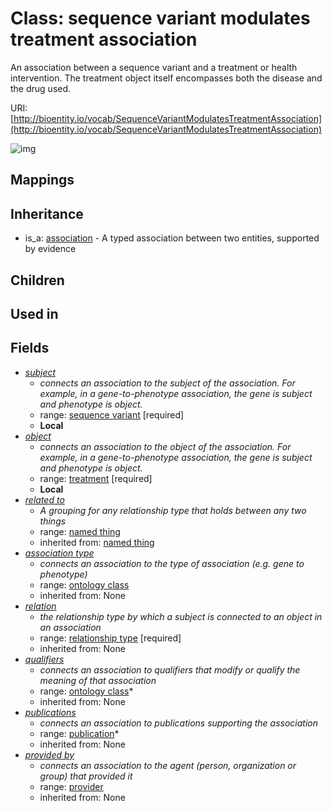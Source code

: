 # Class: sequence variant modulates treatment association


An association between a sequence variant and a treatment or health intervention. The treatment object itself encompasses both the disease and the drug used.

URI: [http://bioentity.io/vocab/SequenceVariantModulatesTreatmentAssociation](http://bioentity.io/vocab/SequenceVariantModulatesTreatmentAssociation)

![img](http://yuml.me/diagram/nofunky;dir:TB/class/\[Association]^-\[SequenceVariantModulatesTreatmentAssociation|id(i):identifier_type%20%3F;name(i):label_type%20%3F;category(i):label_type%20%3F;node_property(i):string%20%3F;iri(i):iri_type%20%3F;full_name(i):label_type%20%3F;description(i):narrative_text%20%3F;systematic_synonym(i):label_type%20%3F;negated(i):boolean%20%3F;association_slot(i):string%20%3F],%20\[SequenceVariantModulatesTreatmentAssociation]-%20related%20to(i)%20%3F>\[NamedThing],%20\[SequenceVariantModulatesTreatmentAssociation]-%20association%20type(i)%20%3F>\[OntologyClass],%20\[SequenceVariantModulatesTreatmentAssociation]-%20relation(i)>\[RelationshipType],%20\[SequenceVariantModulatesTreatmentAssociation]-%20qualifiers(i)%20*>\[OntologyClass],%20\[SequenceVariantModulatesTreatmentAssociation]-%20publications(i)%20*>\[Publication],%20\[SequenceVariantModulatesTreatmentAssociation]-%20provided%20by(i)%20%3F>\[Provider],%20\[SequenceVariantModulatesTreatmentAssociation]-%20subject>\[SequenceVariant],%20\[SequenceVariantModulatesTreatmentAssociation]-%20object>\[Treatment])
## Mappings

## Inheritance

 *  is_a: [association](Association.md) - A typed association between two entities, supported by evidence
## Children

## Used in

## Fields

 * _[subject](subject.md)_
    * _connects an association to the subject of the association. For example, in a gene-to-phenotype association, the gene is subject and phenotype is object._
    * range: [sequence variant](SequenceVariant.md) [required]
    * __Local__
 * _[object](object.md)_
    * _connects an association to the object of the association. For example, in a gene-to-phenotype association, the gene is subject and phenotype is object._
    * range: [treatment](Treatment.md) [required]
    * __Local__
 * _[related to](related_to.md)_
    * _A grouping for any relationship type that holds between any two things_
    * range: [named thing](NamedThing.md)
    * inherited from: [named thing](NamedThing.md)
 * _[association type](association_type.md)_
    * _connects an association to the type of association (e.g. gene to phenotype)_
    * range: [ontology class](OntologyClass.md)
    * inherited from: None
 * _[relation](relation.md)_
    * _the relationship type by which a subject is connected to an object in an association_
    * range: [relationship type](RelationshipType.md) [required]
    * inherited from: None
 * _[qualifiers](qualifiers.md)_
    * _connects an association to qualifiers that modify or qualify the meaning of that association_
    * range: [ontology class](OntologyClass.md)*
    * inherited from: None
 * _[publications](publications.md)_
    * _connects an association to publications supporting the association_
    * range: [publication](Publication.md)*
    * inherited from: None
 * _[provided by](provided_by.md)_
    * _connects an association to the agent (person, organization or group) that provided it_
    * range: [provider](Provider.md)
    * inherited from: None
